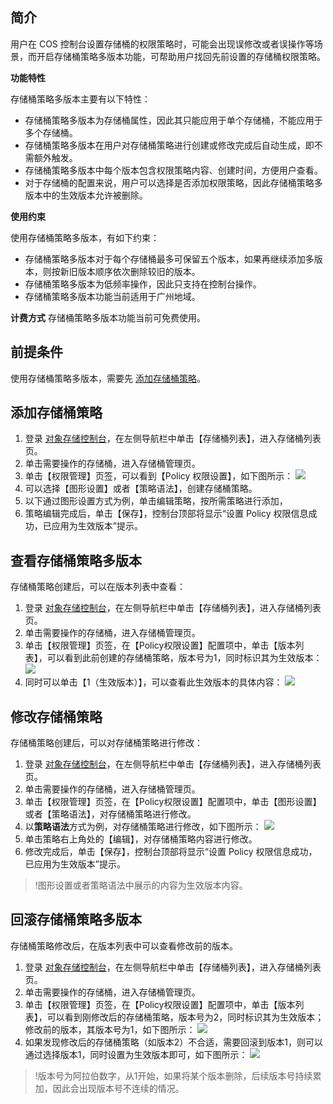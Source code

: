 ## 简介

用户在 COS 控制台设置存储桶的权限策略时，可能会出现误修改或者误操作等场景，而开启存储桶策略多版本功能，可帮助用户找回先前设置的存储桶权限策略。

**功能特性**

存储桶策略多版本主要有以下特性：

- 存储桶策略多版本为存储桶属性，因此其只能应用于单个存储桶，不能应用于多个存储桶。
- 存储桶策略多版本在用户对存储桶策略进行创建或修改完成后自动生成，即不需额外触发。
- 存储桶策略多版本中每个版本包含权限策略内容、创建时间，方便用户查看。
- 对于存储桶的配置来说，用户可以选择是否添加权限策略，因此存储桶策略多版本中的生效版本允许被删除。

**使用约束**

使用存储桶策略多版本，有如下约束：

- 存储桶策略多版本对于每个存储桶最多可保留五个版本，如果再继续添加多版本，则按新旧版本顺序依次删除较旧的版本。
- 存储桶策略多版本为低频率操作，因此只支持在控制台操作。
- 存储桶策略多版本功能当前适用于广州地域。

**计费方式**
存储桶策略多版本功能当前可免费使用。

## 前提条件

使用存储桶策略多版本，需要先 [添加存储桶策略](https://cloud.tencent.com/document/product/436/33369)。




 ## 添加存储桶策略

1. 登录 [对象存储控制台](https://console.cloud.tencent.com/cos5)，在左侧导航栏中单击【存储桶列表】，进入存储桶列表页。
2. 单击需要操作的存储桶，进入存储桶管理页。
3. 单击【权限管理】页签，可以看到【Policy 权限设置】，如下图所示：
	 ![](https://main.qcloudimg.com/raw/af7c6fe8027c380b679208135fc6fb10.png)
4. 可以选择【图形设置】或者【策略语法】，创建存储桶策略。
4. 以下通过图形设置方式为例，单击编辑策略，按所需策略进行添加，
5. 策略编辑完成后，单击【保存】，控制台顶部将显示“设置 Policy 权限信息成功，已应用为生效版本”提示。


## 查看存储桶策略多版本

存储桶策略创建后，可以在版本列表中查看：

1. 登录 [对象存储控制台](https://console.cloud.tencent.com/cos5)，在左侧导航栏中单击【存储桶列表】，进入存储桶列表页。
2. 单击需要操作的存储桶，进入存储桶管理页。
3. 单击【权限管理】页签，在【Policy权限设置】配置项中，单击【版本列表】，可以看到此前创建的存储桶策略，版本号为1，同时标识其为生效版本：
![](https://main.qcloudimg.com/raw/99a7ecf32adb0dcfddf66d60e93c2e92.png)
4. 同时可以单击【1（生效版本）】，可以查看此生效版本的具体内容：
![](https://main.qcloudimg.com/raw/161f65dcebc1f387f71ddae09ba41e9f.png)



## 修改存储桶策略

存储桶策略创建后，可以对存储桶策略进行修改：

1. 登录 [对象存储控制台](https://console.cloud.tencent.com/cos5)，在左侧导航栏中单击【存储桶列表】，进入存储桶列表页。
2. 单击需要操作的存储桶，进入存储桶管理页。
3. 单击【权限管理】页签，在【Policy权限设置】配置项中，单击【图形设置】或者【策略语法】，对存储桶策略进行修改。
4. 以**策略语法**方式为例，对存储桶策略进行修改，如下图所示：
   ![](https://main.qcloudimg.com/raw/dcc661abadb40b6e6f3fc8cd84e2a382.png)
5. 单击策略右上角处的【编辑】，对存储桶策略内容进行修改。
6. 修改完成后，单击【保存】，控制台顶部将显示“设置 Policy 权限信息成功，已应用为生效版本”提示。


> !图形设置或者策略语法中展示的内容为生效版本内容。

 ## 回滚存储桶策略多版本

存储桶策略修改后，在版本列表中可以查看修改前的版本。
1. 登录 [对象存储控制台](https://console.cloud.tencent.com/cos5)，在左侧导航栏中单击【存储桶列表】，进入存储桶列表页。
2. 单击需要操作的存储桶，进入存储桶管理页。
3. 单击【权限管理】页签，在【Policy权限设置】配置项中，单击【版本列表】，可以看到刚修改后的存储桶策略，版本号为2，同时标识其为生效版本；修改前的版本，其版本号为1，如下图所示：
![](https://main.qcloudimg.com/raw/67456050c2ead2d195a54c37755d14ac.png)
4. 如果发现修改后的存储桶策略（如版本2）不合适，需要回滚到版本1，则可以通过选择版本1，同时设置为生效版本即可，如下图所示：
![](https://main.qcloudimg.com/raw/4ef38759c2a5868d29c235ee8f66e13e.png)

> !版本号为阿拉伯数字，从1开始，如果将某个版本删除，后续版本号持续累加，因此会出现版本号不连续的情况。
